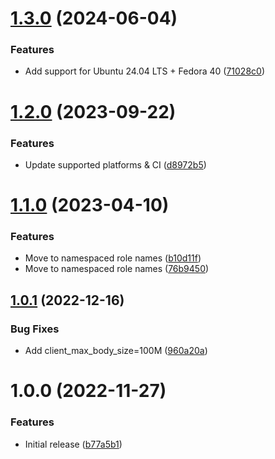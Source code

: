 # [1.3.0](https://github.com/de-it-krachten/ansible-role-wordpress_docker/compare/v1.2.0...v1.3.0) (2024-06-04)


### Features

* Add support for Ubuntu 24.04 LTS + Fedora 40 ([71028c0](https://github.com/de-it-krachten/ansible-role-wordpress_docker/commit/71028c0ac10acd5e662afcc7be0fa5bc47524e80))

# [1.2.0](https://github.com/de-it-krachten/ansible-role-wordpress_docker/compare/v1.1.0...v1.2.0) (2023-09-22)


### Features

* Update supported platforms & CI ([d8972b5](https://github.com/de-it-krachten/ansible-role-wordpress_docker/commit/d8972b5a35bc1b23aaab185838170f58f54a5fa4))

# [1.1.0](https://github.com/de-it-krachten/ansible-role-wordpress_docker/compare/v1.0.1...v1.1.0) (2023-04-10)


### Features

* Move to namespaced role names ([b10d11f](https://github.com/de-it-krachten/ansible-role-wordpress_docker/commit/b10d11f16a08d28dd96e91393ea96923815e9bc8))
* Move to namespaced role names ([76b9450](https://github.com/de-it-krachten/ansible-role-wordpress_docker/commit/76b9450e4452944ec5da601359866ec1c9a55a65))

## [1.0.1](https://github.com/de-it-krachten/ansible-role-wordpress_docker/compare/v1.0.0...v1.0.1) (2022-12-16)


### Bug Fixes

* Add client_max_body_size=100M ([960a20a](https://github.com/de-it-krachten/ansible-role-wordpress_docker/commit/960a20aa547391537aab762c9095f0b7ba1fb3bb))

# 1.0.0 (2022-11-27)


### Features

* Initial release ([b77a5b1](https://github.com/de-it-krachten/ansible-role-wordpress_docker/commit/b77a5b153e45a52061cf80b48fdb2afdeb1c1061))
